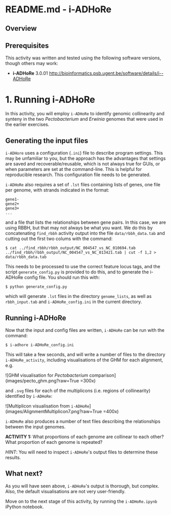 # README.md - i-ADHoRe

## Overview

## Prerequisites

This activity was written and tested using the following software versions, though others may work:

* **i-ADHoRe** 3.0.01 <http://bioinformatics.psb.ugent.be/software/details/i--ADHoRe>

# 1. Running i-ADHoRe

In this activity, you will employ `i-ADHoRe` to identify genomic collinearity and synteny in the two *Pectobacterium* and *Erwinia* genomes that were used in the earlier exercises.

## Generating the input files

`i-ADHore` uses a configuration (`.ini`) file to describe program settings. This may be unfamiliar to you, but the approach has the advantages that settings are saved and recoverable/reusable, which is not always true for GUIs, or when parameters are set at the command-line. This is helpful for reproducible research. This configuration file needs to be generated.

`i-ADHoRe` also requires a set of `.lst` files containing lists of genes, one file per genome, with strands indicated in the format:

```
gene1-
gene2+
gene3+
...
```

and a file that lists the relationships between gene pairs. In this case, we are using RBBH, but that may not always be what you want. We do this by concatenating `find_rbbh` activity output into the file `data/rbbh_data.tab` and cutting out the first two colums with the command:

```
$ cat ../find_rbbh/rbbh_output/NC_004547_vs_NC_010694.tab ../find_rbbh/rbbh_output/NC_004547_vs_NC_013421.tab | cut -f 1,2 > data/rbbh_data.tab
```

This needs to be processed to use the correct feature locus tags, and the script `generate_config.py` is provided to do this, and to generate the i-ADHoRe config file. You should run this with:

```
$ python generate_config.py
```

which will generate `.lst` files in the directory `genome_lists`, as well as `rbbh_input.tab` and `i-ADHoRe_config.ini` in the current directory.

## Running i-ADHoRe

Now that the input and config files are written, `i-ADHoRe` can be run with the command:

```
$ i-adhore i-ADHoRe_config.ini
```

This will take a few seconds, and will write a number of files to the directory `i-ADHoRe_activity`, including visualisations of the GHM for each alignment, e.g.

![GHM visualisation for *Pectobacterium* comparison](images/pecto_ghm.png?raw=True =300x)

and `.svg` files for each of the multiplicons (i.e. regions of collinearity) identified by `i-ADHoRe`:

![Multiplicon visualisation from `i-ADHoRe`](images/AlignmentMultiplicon7.png?raw=True =400x)

`i-ADHoRe` also produces a number of text files describing the relationships between the input genomes.

**ACTIVITY 1:** What proportions of each genome are collinear to each other? What proportion of each genome is repeated?

*HINT*: You will need to inspect `i-ADHoRe`'s output files to determine these results.

## What next?

As you will have seen above, `i-ADHoRe`'s output is thorough, but complex. Also, the default visualisations are not very user-friendly.

Move on to the next stage of this activity, by running the `i-ADHoRe.ipynb` iPython notebook.


